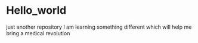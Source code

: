 # Hello_world
just another repository
I am learning something different which will help me bring a medical revolution

